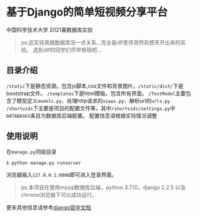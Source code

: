 # 基于Django的简单短视频分享平台
中国科学技术大学 2021春数据库实验
> ps:这实验真跟数据库没一点关系...完全是dlf老师突然异想天开出来的实验。
> 选到dlf的同学们尽早换班吧...

## 目录介绍
`/static`下是静态资源。包含js脚本,css文件和背景图片。`/static/dist/`下是bootstrap文件。
`/templates`下是html模板。包含所有界面。
`/TestModel`主要包含了模型定义`models.py`、处理http请求的`views.py`、解析url的`urls.py`
`/shortvids`下主要是项目的配置文件等，其中`/shortvids/settings.py`中`DATABASES`条目为数据库后端配置。
配置信息请根据实际情况调整

## 使用说明
在`manage.py`同级目录
```shell
$ python manage.py runserver
```
浏览器输入`127.0.0.1:8000`即可进入登录界面。

> ps:本项目在使用mysql数据库后端，python 3.7.10，django 2.2.5 以及chrome浏览器下可以成功运行。

更多其他信息请参考[django官中文档](https://docs.djangoproject.com/zh-hans)